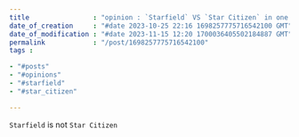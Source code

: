 ```yaml
---
title                : "opinion : `Starfield` VS `Star Citizen` in one sentence"
date_of_creation     : "#date 2023-10-25 22:16 1698257775716542100 GMT"
date_of_modification : "#date 2023-11-15 12:20 1700036405502184887 GMT"
permalink            : "/post/1698257775716542100"
tags :

- "#posts"
- "#opinions"
- "#starfield"
- "#star_citizen"

---
```


`Starfield` is not `Star Citizen`